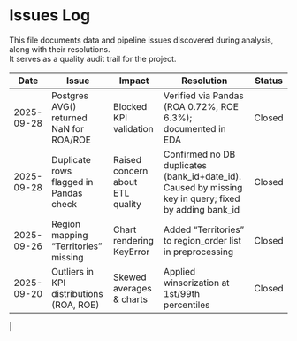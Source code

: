# Issues Log

This file documents data and pipeline issues discovered during analysis, along with their resolutions.  
It serves as a quality audit trail for the project.

| Date       | Issue                                     | Impact                           | Resolution                                                         | Status  |
|------------|-------------------------------------------|----------------------------------|---------------------------------------------------------------------|---------|
| 2025-09-28 | Postgres AVG() returned NaN for ROA/ROE   | Blocked KPI validation           | Verified via Pandas (ROA 0.72%, ROE 6.3%); documented in EDA       | Closed  |
| 2025-09-28 | Duplicate rows flagged in Pandas check    | Raised concern about ETL quality | Confirmed no DB duplicates (bank_id+date_id). Caused by missing key in query; fixed by adding bank_id | Closed  |
| 2025-09-26 | Region mapping “Territories” missing      | Chart rendering KeyError         | Added “Territories” to region_order list in preprocessing           | Closed  |
| 2025-09-20 | Outliers in KPI distributions (ROA, ROE)  | Skewed averages & charts         | Applied winsorization at 1st/99th percentiles                       | Closed  |
|
